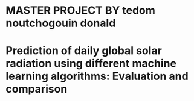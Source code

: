 # MASTER PROJECT BY tedom noutchogouin donald
# Prediction of daily global solar radiation using different machine learning algorithms: Evaluation and comparison
